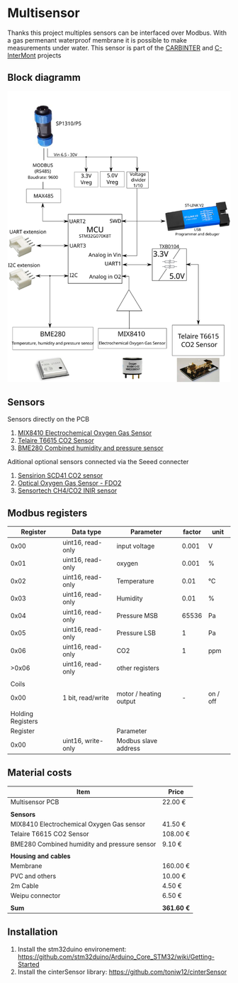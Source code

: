# Multisensor

Thanks this project multiples sensors can be interfaced over Modbus. With a gas permenant waterproof membrane it is possible to make measurements under water.
This sensor is part of the [CARBINTER](https://www.creaf.cat/perturbations-carbon-cycle-high-mountain-watersheds-under-more-intermittent-hydrology) and [C-InterMont](https://www.creaf.cat/impact-climate-enhanced-hydrological-intermittency-carbon-cycle-high-mountain-watersheds) projects

## Block diagramm

<img src="https://raw.githubusercontent.com/toniw12/multisensor/main/hardware/Block%20diagramm.svg">

## Sensors
Sensors directly on the PCB
1. [MIX8410 Electrochemical Oxygen Gas Sensor](https://wiki.seeedstudio.com/Grove-Gas_Sensor-O2-MIX8410/)
1. [Telaire T6615 CO2 Sensor](https://www.amphenol-sensors.com/en/telaire/co2/525-co2-sensor-modules/319-t6615)
1. [BME280 Combined humidity and pressure sensor](https://www.bosch-sensortec.com/products/environmental-sensors/humidity-sensors-bme280/)

Aditional optional sensors connected via the Seeed connecter
1. [Sensirion SCD41 CO2 sensor](https://sensirion.com/products/catalog/SCD41/)
1. [Optical Oxygen Gas Sensor - FDO2](https://www.pyroscience.com/en/products/all-meters/fdo2)
1. [Sensortech CH4/CO2 INIR sensor](https://www.mouser.com/catalog/specsheets/Amphenol_11212018_DS-0229%20(INIR%20Datasheet)%20V8%20October%202018.pdf)


## Modbus registers

| Register          | Data type          | Parameter              | factor | unit     |
| ----------------- | ------------------ | ---------------------- | ------ | -------- |
| 0x00              | uint16, read-only  | input voltage          | 0.001  | V        |
| 0x01              | uint16, read-only  | oxygen                 | 0.001  | %        |
| 0x02              | uint16, read-only  | Temperature            | 0.01   | °C       |
| 0x03              | uint16, read-only  | Humidity               | 0.01   | %        |
| 0x04              | uint16, read-only  | Pressure MSB           | 65536  | Pa       |
| 0x05              | uint16, read-only  | Pressure LSB           | 1      | Pa       |
| 0x06              | uint16, read-only  | CO2                    | 1      | ppm      |
| \>0x06            | uint16, read-only  | other registers        |        |          |
|                   |                    |                        |        |          |
| Coils             |                    |                        |        |          |
| 0x00              | 1 bit, read/write  | motor / heating output | \-     | on / off |
|                   |                    |                        |        |          |
| Holding Registers |                    |                        |        |          |
| Register          |                    | Parameter              |        |          |
| 0x00              | uint16, write-only | Modbus slave address   |        |          |

## Material costs

|Item                                        |Price       |
|--------------------------------------------|------------|
|Multisensor PCB                             |22.00 €     |
|                                            |            |
|**Sensors**                                 |            |
|MIX8410 Electrochemical Oxygen Gas sensor   |41.50 €     |
|Telaire T6615 CO2 Sensor                    |108.00 €    |
|BME280 Combined humidity and pressure sensor|9.10 €      |
|                                            |            |
|**Housing and cables**                      |            |
|Membrane                                    |160.00 €    |
|PVC and others                              |10.00 €     |
|2m Cable                                    |4.50 €      |
|Weipu connector                             |6.50 €      |
|                                            |            |
|**Sum**                                     |**361.60 €**|

## Installation

1. Install the stm32duino environement: https://github.com/stm32duino/Arduino_Core_STM32/wiki/Getting-Started
2. Install the cinterSensor library: https://github.com/toniw12/cinterSensor
